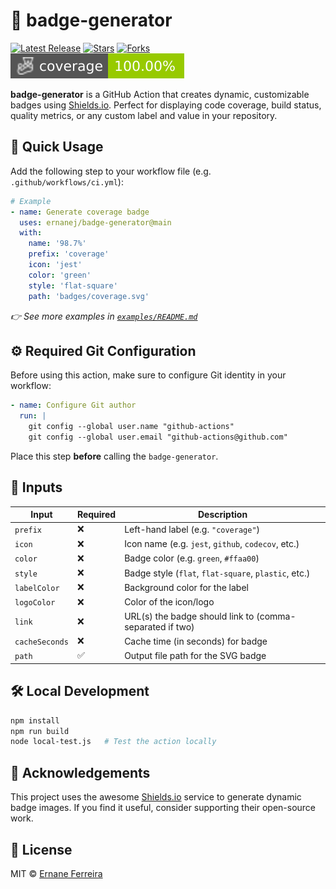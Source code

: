 # 📛 badge-generator

[![Latest Release](https://img.shields.io/github/v/release/ernanej/badge-generator)](https://github.com/ernanej/badge-generator/releases)
[![Stars](https://img.shields.io/github/stars/ernanej/badge-generator?style=social)](https://github.com/ernanej/badge-generator/stargazers)
[![Forks](https://img.shields.io/github/forks/ernanej/badge-generator?style=social)](https://github.com/ernanej/badge-generator/network/members)
![Coverage](badges/coverage.svg)

**badge-generator** is a GitHub Action that creates dynamic, customizable badges using [Shields.io](https://shields.io). Perfect for displaying code coverage, build status, quality metrics, or any custom label and value in your repository.

## 🚀 Quick Usage

Add the following step to your workflow file (e.g. `.github/workflows/ci.yml`):

```yaml
# Example
- name: Generate coverage badge
  uses: ernanej/badge-generator@main
  with:
    name: '98.7%'
    prefix: 'coverage'
    icon: 'jest'
    color: 'green'
    style: 'flat-square'
    path: 'badges/coverage.svg'
```

_👉 See more examples in [`examples/README.md`](examples/README.md)_

## ⚙️ Required Git Configuration

Before using this action, make sure to configure Git identity in your workflow:

```yaml
- name: Configure Git author
  run: |
    git config --global user.name "github-actions"
    git config --global user.email "github-actions@github.com"
```

Place this step **before** calling the `badge-generator`.

## 🔧 Inputs

| Input          | Required | Description                                              |
| -------------- | -------- | ---------------------------------------------------- |
| `prefix`       | ❌        | Left-hand label (e.g. `"coverage"`)                      |
| `icon`         | ❌        | Icon name (e.g. `jest`, `github`, `codecov`, etc.)       |
| `color`        | ❌        | Badge color (e.g. `green`, `#ffaa00`)                    |
| `style`        | ❌        | Badge style (`flat`, `flat-square`, `plastic`, etc.)     |
| `labelColor`   | ❌        | Background color for the label                           |
| `logoColor`    | ❌        | Color of the icon/logo                                   |
| `link`         | ❌        | URL(s) the badge should link to (comma-separated if two) |
| `cacheSeconds` | ❌        | Cache time (in seconds) for badge                        |
| `path`         | ✅        | Output file path for the SVG badge                       |

## 🛠️ Local Development

```bash
npm install
npm run build
node local-test.js   # Test the action locally
```

## 🙏 Acknowledgements

This project uses the awesome [Shields.io](https://shields.io) service to generate dynamic badge images.
If you find it useful, consider supporting their open-source work.

## 📄 License

MIT © [Ernane Ferreira](https://github.com/ernanej)